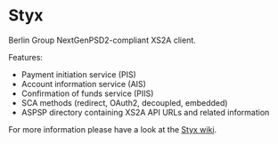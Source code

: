 # Styx

Berlin Group NextGenPSD2-compliant XS2A client.

Features:

* Payment initiation service (PIS)
* Account information service (AIS)
* Confirmation of funds service (PIIS)
* SCA methods (redirect, OAuth2, decoupled, embedded)
* ASPSP directory containing XS2A API URLs and related information

For more information please have a look at the [Styx wiki](https://github.com/petafuel/styx/wiki).
